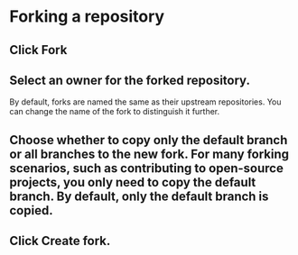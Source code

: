 # Forking a repository

<h2>Click Fork</h2>

<h2>Select an owner for the forked repository.</h2>


</h2>By default, forks are named the same as their upstream repositories. You can change the name of the fork to distinguish it further.<h2>

<h2>Choose whether to copy only the default branch or all branches to the new fork. For many forking scenarios, such as contributing to open-source projects, you only need to copy the default branch. By default, only the default branch is copied.</h2>

<h2>Click Create fork.
</h2>
